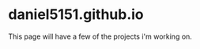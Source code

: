 daniel5151.github.io
====================
This page will have a few of the projects i'm working on.

